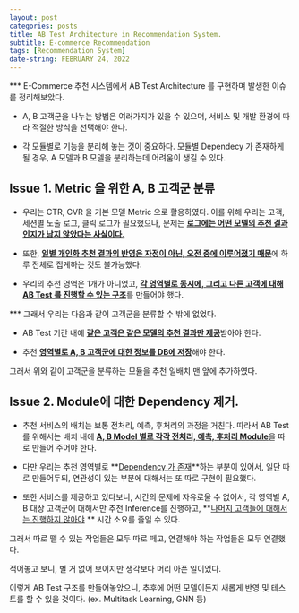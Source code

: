 ```yaml
---
layout: post
categories: posts
title: AB Test Architecture in Recommendation System.
subtitle: E-commerce Recommendation
tags: [Recommendation System]
date-string: FEBRUARY 24, 2022
---
```


*** E-Commerce 추천 시스템에서 AB Test Architecture 를 구현하며 발생한 이슈를 정리해보았다.

* A, B 고객군을 나누는 방법은 여러가지가 있을 수 있으며, 서비스 및 개발 환경에 따라 적절한 방식을 선택해야 한다.

* 각 모듈별로 기능을 분리해 놓는 것이 중요하다. 모듈별 Dependecy 가 존재하게 될 경우, A 모델과 B 모델을 분리하는데 어려움이 생길 수 있다.

## Issue 1. Metric 을 위한 A, B 고객군 분류

* 우리는 CTR, CVR 을 기본 모델 Metric 으로 활용하였다. 이를 위해 우리는 고객, 세션별 노출 로그, 클릭 로그가 필요했으나, 문제는 **<u>로그에는 어떤 모델의 추천 결과인지가 남지 않았다는 사실이다.</u>**

* 또한, <u>**일별 개인화 추천 결과의 반영은 자정이 아닌, 오전 중에 이루어졌기 때문**</u>에 하루 전체로 집계하는 것도 불가능했다.

* 우리의 추천 영역은 1개가 아니었고, <u>**각 영역별로 동시에, 그리고 다른 고객에 대해 AB Test 를 진행할 수 있는 구조**</u>를 만들어야 했다.

*** 그래서 우리는 다음과 같이 고객군을 분류할 수 밖에 없었다.

* AB Test 기간 내에 <u>**같은 고객은 같은 모델의 추천 결과만 제공**</u>받아야 한다.

* 추천 <u>**영역별로 A, B 고객군에 대한 정보를 DB에 저장**</u>해야 한다.

그래서 위와 같이 고객군을 분류하는 모듈을 추천 일배치 맨 앞에 추가하였다.

## Issue 2. Module에 대한 Dependency 제거.

* 추천 서비스의 배치는 보통 전처리, 예측, 후처리의 과정을 거친다. 따라서 AB Test 를 위해서는 배치 내에 <u>**A, B Model 별로 각각 전처리, 예측, 후처리 Module**</u>을 따로 만들어 주어야 한다.

* 다만 우리는 추천 영역별로 **<u>Dependency 가 존재</u>**하는 부분이 있어서, 일단 따로 만들어두되, 연관성이 있는 부분에 대해서는 또 따로 구현이 필요했다.

* 또한 서비스를 제공하고 있다보니, 시간의 문제에 자유로울 수 없어서, 각 영역별 A, B 대상 고객군에 대해서만 추천 Inference를 진행하고, **<u>나머지 고객들에 대해서는 진행하지 않아야</u> ** 시간 소요를 줄일 수 있다.

그래서 따로 뗄 수 있는 작업들은 모두 따로 떼고, 연결해야 하는 작업들은 모두 연결했다.

적어놓고 보니, 별 거 없어 보이지만 생각보다 머리 아픈 일이었다.

이렇게 AB Test 구조를 만들어놓았으니, 추후에 어떤 모델이든지 새롭게 반영 및 테스트를 할 수 있을 것이다. (ex. Multitask Learning, GNN 등)
